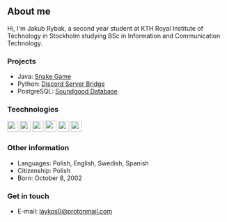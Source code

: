 ## About me

Hi, I'm Jakub Rybak, a second year student at KTH Royal Institute of Technology in Stockholm studying BSc in Information and Communication Technology.


### Projects

- Java: [Snake Game](https://github.com/laykos0/snake-java-fx)
- Python: [Discord Server Bridge](https://github.com/laykos0/discord-server-bridge)
- PostgreSQL: [Soundgood Database](https://github.com/laykos0/iv1351-soundgood)

<h3 align="left">Teechnologies</h3>
<p align="left">
  <img src="https://img.shields.io/badge/Java-ED8B00?logo=openjdk&logoColor=white" height="25">
  <img src="https://img.shields.io/badge/HTML5-E34F26?logo=html5&logoColor=white" height="25">
  <img src="https://img.shields.io/badge/CSS3-1572B6?logo=css3&logoColor=white" height="25">
  <img src="https://img.shields.io/badge/JavaScript-323330?logo=javascript&logoColor=F7DF1E" height="26">
  <img src="https://img.shields.io/badge/PostgreSQL-316192?logo=postgresql&logoColor=white" height="25">
  <img src="https://img.shields.io/badge/GIT-E44C30?logo=git&logoColor=white" height="25">
</p>

### Other information

- Languages: Polish, English, Swedish, Spanish
- Citizenship: Polish
- Born: October 8, 2002

### Get in touch

- E-mail: <laykos0@protonmail.com>

